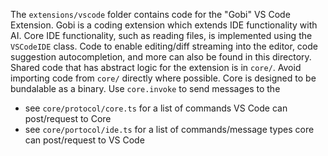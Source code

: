 The `extensions/vscode` folder contains code for the "Gobi" VS Code Extension. Gobi is a coding extension which extends IDE functionality with AI.
Core IDE functionality, such as reading files, is implemented using the `VSCodeIDE` class. Code to enable editing/diff streaming into the editor, code suggestion autocompletion, and more can also be found in this directory.
Shared code that has abstract logic for the extension is in `core/`. Avoid importing code from `core/` directly where possible. Core is designed to be bundalable as a binary. Use `core.invoke` to send messages to the

- see `core/protocol/core.ts` for a list of commands VS Code can post/request to Core
- see `core/portocol/ide.ts` for a list of commands/message types core can post/request to VS Code
